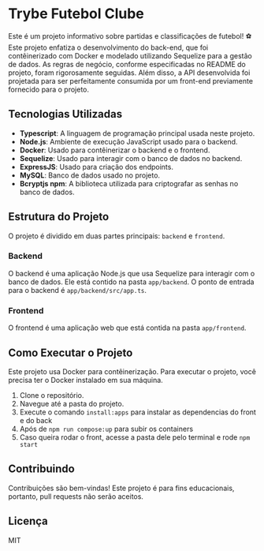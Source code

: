 # Trybe Futebol Clube

Este é um projeto informativo sobre partidas e classificações de futebol! ⚽️
Este projeto enfatiza o desenvolvimento do back-end, que foi contêinerizado com Docker e modelado utilizando Sequelize para a gestão de dados. As regras de negócio, conforme especificadas no README do projeto, foram rigorosamente seguidas. Além disso, a API desenvolvida foi projetada para ser perfeitamente consumida por um front-end previamente fornecido para o projeto.

## Tecnologias Utilizadas

- **Typescript**: A linguagem de programação principal usada neste projeto.
- **Node.js**: Ambiente de execução JavaScript usado para o backend.
- **Docker**: Usado para contêinerizar o backend e o frontend.
- **Sequelize**: Usado para interagir com o banco de dados no backend.
- **ExpressJS**: Usado para criação dos endpoints.
- **MySQL**: Banco de dados usado no projeto.
- **Bcryptjs npm**: A biblioteca utilizada para criptografar as senhas no banco de dados.

## Estrutura do Projeto

O projeto é dividido em duas partes principais: `backend` e `frontend`.

### Backend

O backend é uma aplicação Node.js que usa Sequelize para interagir com o banco de dados. Ele está contido na pasta `app/backend`. O ponto de entrada para o backend é `app/backend/src/app.ts`.

### Frontend

O frontend é uma aplicação web que está contida na pasta `app/frontend`.

## Como Executar o Projeto

Este projeto usa Docker para contêinerização. Para executar o projeto, você precisa ter o Docker instalado em sua máquina.

1. Clone o repositório.
2. Navegue até a pasta do projeto.
3. Execute o comando `install:apps` para instalar as dependencias do front e do back
4. Após de `npm run compose:up` para subir os containers
5. Caso queira rodar o front, acesse a pasta dele pelo terminal e rode `npm start`

## Contribuindo

Contribuições são bem-vindas!
Este projeto é para fins educacionais, portanto, pull requests não serão aceitos.

## Licença

MIT

